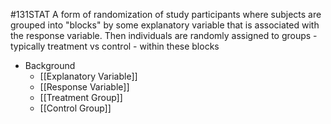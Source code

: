 #131STAT 
A form of randomization of study participants where subjects are grouped into "blocks" by some explanatory variable that is associated with the response variable. Then individuals are randomly assigned to groups - typically treatment vs control - within these blocks

- Background
	- [[Explanatory Variable]]
	- [[Response Variable]]
	- [[Treatment Group]]
	- [[Control Group]]